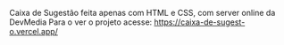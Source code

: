 Caixa de Sugestão feita apenas com HTML e CSS, com server online da DevMedia
Para o ver o projeto acesse: https://caixa-de-sugest-o.vercel.app/
